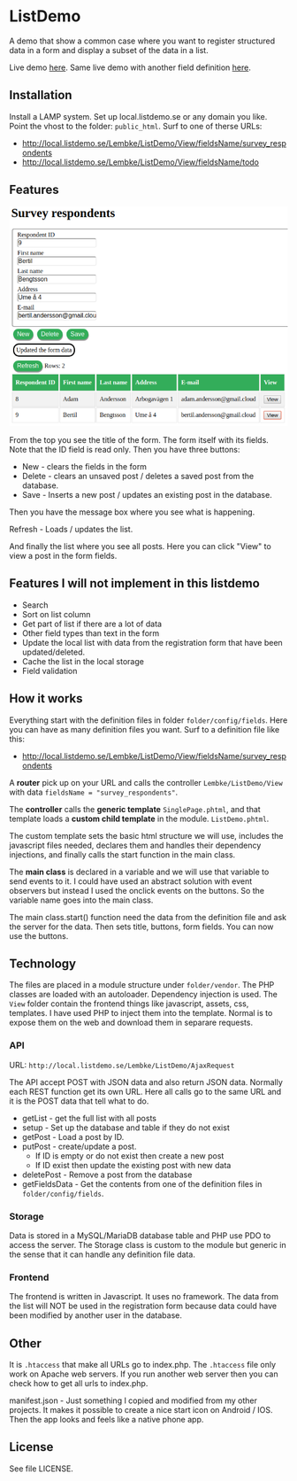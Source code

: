 # ListDemo
A demo that show a common case where you want to register structured data in a form and display a subset of the data in a list.

Live demo [here](http://listdemo.charzam.com/Lembke/ListDemo/View/fieldsName/survey_respondents).
Same live demo with another field definition [here](http://listdemo.charzam.com/Lembke/ListDemo/View/fieldsName/todo).

## Installation
Install a LAMP system. Set up local.listdemo.se or any domain you like. Point the vhost to the folder: `public_html`.
Surf to one of therse URLs:
* http://local.listdemo.se/Lembke/ListDemo/View/fieldsName/survey_respondents
* http://local.listdemo.se/Lembke/ListDemo/View/fieldsName/todo

## Features
![Demo image](doc/demo.png)

From the top you see the title of the form. The form itself with its fields. Note that the ID field is read only.
Then you have three buttons:
* New - clears the fields in the form
* Delete - clears an unsaved post / deletes a saved post from the database.
* Save - Inserts a new post / updates an existing post in the database.

Then you have the message box where you see what is happening.

Refresh - Loads / updates the list.

And finally the list where you see all posts. Here you can click "View" to view a post in the form fields.

## Features I will not implement in this listdemo 
* Search
* Sort on list column
* Get part of list if there are a lot of data
* Other field types than text in the form
* Update the local list with data from the registration form that have been updated/deleted.
* Cache the list in the local storage
* Field validation

## How it works
Everything start with the definition files in folder `folder/config/fields`.
Here you can have as many definition files you want.
Surf to a definition file like this:
* http://local.listdemo.se/Lembke/ListDemo/View/fieldsName/survey_respondents

A **router** pick up on your URL and calls the controller `Lembke/ListDemo/View` with data `fieldsName = "survey_respondents"`.

The **controller** calls the **generic template** `SinglePage.phtml`, and that template loads a **custom child template** in the module. `ListDemo.phtml`.

The custom template sets the basic html structure we will use, includes the javascript files needed, declares them and handles their dependency injections, and finally calls the start function in the main class.

The **main class** is declared in a variable and we will use that variable to send events to it. I could have used an abstract solution with event observers but instead I used the onclick events on the buttons. So the variable name goes into the main class.

The main class.start() function need the data from the definition file and ask the server for the data.
Then sets title, buttons, form fields. You can now use the buttons.

## Technology
The files are placed in a module structure under `folder/vendor`.
The PHP classes are loaded with an autoloader. Dependency injection is used.
The `View` folder contain the frontend things like javascript, assets, css, templates. I have used PHP to inject them into the template. Normal is to expose them on the web and download them in separare requests.

### API
URL: `http://local.listdemo.se/Lembke/ListDemo/AjaxRequest`

The API accept POST with JSON data and also return JSON data.
Normally each REST function get its own URL. Here all calls go to the same URL and it is the POST data that tell what to do.

* getList - get the full list with all posts
* setup - Set up the database and table if they do not exist
* getPost - Load a post by ID.
* putPost - create/update a post. 
    * If ID is empty or do not exist then create a new post
    * If ID exist then update the existing post with new data
* deletePost - Remove a post from the database
* getFieldsData - Get the contents from one of the definition files in `folder/config/fields`. 

### Storage
Data is stored in a MySQL/MariaDB database table and PHP use PDO to access the server.
The Storage class is custom to the module but generic in the sense that it can handle any definition file data.

### Frontend
The frontend is written in Javascript. It uses no framework.
The data from the list will NOT be used in the registration form because data could have been modified by another user in the database.

## Other
It is `.htaccess` that make all URLs go to index.php. The `.htaccess` file only work on Apache web servers. If you run another web server then you can check how to get all urls to index.php.

manifest.json - Just something I copied and modified from my other projects. It makes it possible to create a nice start icon on Android / IOS. Then the app looks and feels like a native phone app.

## License
See file LICENSE.
 
